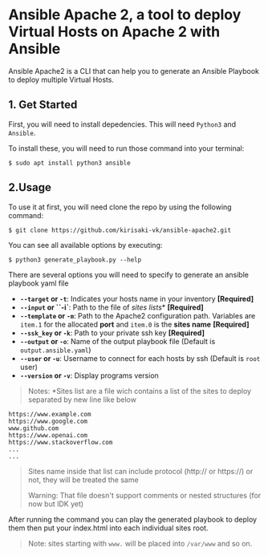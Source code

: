 # Ansible Apache 2, a tool to deploy Virtual Hosts on Apache 2 with Ansible

Ansible Apache2 is a CLI that can help you to generate an Ansible Playbook to deploy multiple Virtual Hosts.

## 1. Get Started
First, you will need to install depedencies. This will need `Python3` and `Ansible`.

To install these, you will need to run those command into your terminal: 

```shell
$ sudo apt install python3 ansible
```

## 2.Usage

To use it at first, you will need clone the repo by using the following command:

```shell
$ git clone https://github.com/kirisaki-vk/ansible-apache2.git
```

You can see all available options by executing:
```shell
$ python3 generate_playbook.py --help
```

There are several options you will need to specify to generate an ansible playbook yaml file

 - **`--target` or `-t`**: Indicates your hosts name in your inventory **[Required]**
 - **`--input` or ``-i`**: Path to the file of _sites lists_* **[Required]**
 - **`--template` or `-m`**: Path to the Apache2 configuration path. Variables are `item.1` for the allocated **port** and `item.0` is the **sites name** **[Required]**
 - **`--ssk_key` or `-k`**: Path to your private ssh key **[Required]**
 - **`--output` or `-o`**: Name of the output playbook file (Default is `output.ansible.yaml`)
 - **`--user` or `-u`**: Username to connect for each hosts by ssh (Default is `root` user)
 - **`--version` or `-v`**: Display programs version

> Notes: *Sites list are a file wich contains a list of the sites to deploy separated by new line like below

```
https://www.example.com
https://www.google.com
www.github.com
https://www.openai.com
https://www.stackoverflow.com
...
...
```
> Sites name inside that list can include protocol (http:// or https://) or not, they will be treated the same 
> 
> Warning: That file doesn't support comments or nested structures (for now but IDK yet)

After running the command you can play the generated playbook to deploy them then put your index.html into each individual sites root.

> Note: sites starting with `www.` will be placed into `/var/www` and so on.